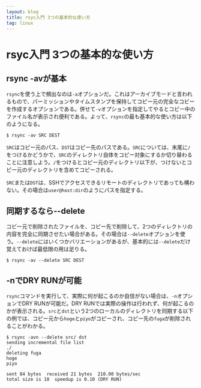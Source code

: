 ```yaml
---
layout: blog
title: rsyc入門 3つの基本的な使い方
tag: linux
---
```


# rsyc入門 3つの基本的な使い方

## rsync -avが基本

`rsync`を使う上で頻出なのは`-a`オプションだ。これはアーカイブモードと言われるもので、パーミッションやタイムスタンプを保持してコピー元の完全なコピーを作成するオプションである。併せて`-v`オプションを指定してやるとコピー中のファイル名が表示され便利である。よって、`rsync`の最も基本的な使い方は以下のようになる。

~~~~
$ rsync -av SRC DEST
~~~~

`SRC`はコピー元のパス、`DST`はコピー先のパスである。`SRC`については、末尾に`/`をつけるかどうかで、`SRC`のディレクトリ自体をコピー対象にするか切り替わることに注意しよう。`/`をつけるとコピー元のディレクトリ以下が、つけないとコピー元のディレクトリを含めてコピーされる。

`SRC`または`DST`は、SSHでアクセスできるリモートのディレクトリであっても構わない。その場合は`user@host:dir`のようにパスを指定する。

## 同期するなら--delete

コピー元で削除されたファイルを、コピー先で削除して、2つのディレクトリの内容を完全に同期させたい場合がある。その場合は`--delete`オプションを使う。`--delete`にはいくつかバリエーションがあるが、基本的には`--delete`だけ覚えておけば最低限の用は足りる。

~~~~
$ rsync -av --delete SRC DEST
~~~~

## -nでDRY RUNが可能

`rsync`コマンドを実行して、実際に何が起こるのか自信がない場合は、`-n`オプションでDRY RUNが可能だ。DRY RUNでは実際の操作は行われず、何が起こるのかが表示される。`src`と`dst`という2つのローカルのディレクトリを同期する以下の例では、コピー元から`hoge`と`piyo`がコピーされ、コピー先の`fuga`が削除されることがわかる。

~~~~
$ rsync -avn --delete src/ dst
sending incremental file list
./
deleting fuga
hoge
piyo

sent 84 bytes  received 21 bytes  210.00 bytes/sec
total size is 10  speedup is 0.10 (DRY RUN)
~~~~
